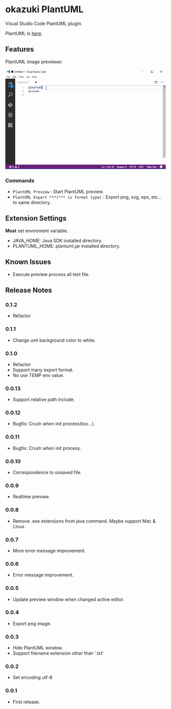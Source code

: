 # okazuki PlantUML

Visual Studio Code PlantUML plugin.

PlantUML is [here](http://plantuml.com/).

## Features

PlantUML image previewer.

![Preview window](images/plantuml.gif?raw=true)

### Commands
- `PlantUML Preview` : Start PlantUML preview.
- `PlantUML Export ***(*** is format type)` : Export png, svg, eps, etc... to same directory.

## Extension Settings

**Must** set enviroment variable.

- JAVA_HOME: Java SDK installed directory.
- PLANTUML_HOME: plantuml.jar installed directory.

## Known Issues

- Execute preview process all text file.

## Release Notes

### 0.1.2
- Refactor

### 0.1.1
- Change uml background color to white.

### 0.1.0
- Refactor
- Support many export format.
- No use TEMP env value.

### 0.0.13
- Support relative path include.

### 0.0.12
- Bugfix: Crush when init process(too...).

### 0.0.11
- Bugfix: Crush when init process.

### 0.0.10
- Correspondence to unsaved file.

### 0.0.9
- Realtime preview.

### 0.0.8
- Remove .exe extensions from java command. Maybe support Mac & Linux.

### 0.0.7
- More error message improvement.

### 0.0.6
- Error message improvement.

### 0.0.5
- Update preview window when changed active editor.

### 0.0.4
- Export png image.

### 0.0.3
- Hide PlantUML window.
- Support filename extension other than '.txt' 

### 0.0.2
- Set encoding utf-8

### 0.0.1
- First release.